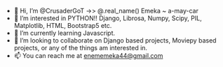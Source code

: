 - 👋 Hi, I’m @CrusaderGoT
->> @.real_name()
  Emeka ~ a-may-car
- 👀 I’m interested in PYTHON!! Django, Librosa, Numpy, Scipy, PIL, Matplotlib, HTML, Bootstrap5 etc.
- 🌱 I’m currently learning Javascript.
- 💞️ I’m looking to collaborate on Django based projects, Moviepy based projects, or any of the things am interested in.
- 📫 You can reach me at enememeka44@gmail.com

<!---
CrusaderGoT/CrusaderGoT is a ✨ special ✨ repository because its `README.md` (this file) appears on your GitHub profile.
You can click the Preview link to take a look at your changes.
--->

